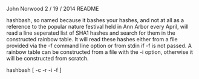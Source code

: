 John Norwood
2 / 19 / 2014
README


hashbash, so named because it bashes your hashes, and not at all as a reference to the 
popular nature festival held in Ann Arbor every April, will read a line seperated list 
of SHA1 hashes and search for them in the constructed rainbow table. It will read these 
hashes either from a file provided via the -f command line option or from stdin if -f 
is not  passed. A rainbow table can be constructed from a file with the -i option, 
otherwise it will be constructed from scratch.


hashbash [ -c <chain-lengh> -r <num-rows> -i <rainbow-file> -f <SHA1-digest-file> ]
